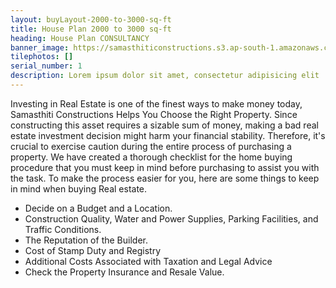 ```yaml
---
layout: buyLayout-2000-to-3000-sq-ft
title: House Plan 2000 to 3000 sq-ft
heading: House Plan CONSULTANCY
banner_image: https://samasthiticonstructions.s3.ap-south-1.amazonaws.com/uploads/ec.jpg
tilephotos: []
serial_number: 1
description: Lorem ipsum dolor sit amet, consectetur adipisicing elit
---
```

Investing in Real Estate is one of the finest ways to make money today, Samasthiti Constructions Helps You Choose the Right Property. Since constructing this asset requires a sizable sum of money, making a bad real estate investment decision might harm your financial stability. Therefore, it's crucial to exercise caution during the entire process of purchasing a property. We have created a thorough checklist for the home buying procedure that you must keep in mind before purchasing to assist you with the task. To make the process easier for you, here are some things to keep in mind when buying Real estate.

<ul>
 <li>Decide on a Budget and a Location.</li>
 <li>Construction Quality, Water and Power Supplies, Parking Facilities, and Traffic Conditions.</li>
 <li>The Reputation of the Builder.</li>
 <li>Cost of Stamp Duty and Registry</li>
 <li>Additional Costs Associated with Taxation and Legal Advice</li>
 <li>Check the Property Insurance and Resale Value.</li>
</ul>
